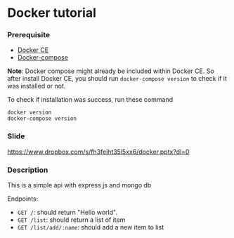 # Docker tutorial

### Prerequisite

* [Docker CE](https://docs.docker.com/engine/installation/)
* [Docker-compose](https://docs.docker.com/compose/install/)

**Note**: Docker compose might already be included within Docker CE. So after install Docker CE, you should run `docker-compose version` to check if it was installed or not.

To check if installation was success, run these command

```
docker version
docker-compose version
```

### Slide

https://www.dropbox.com/s/fh3feiht35l5xx6/docker.pptx?dl=0

### Description

This is a simple api with express js and mongo db

Endpoints:

* `GET /`: should return "Hello world".
* `GET /list`: should return a list of item
* `GET /list/add/:name`: should add a new item to list
